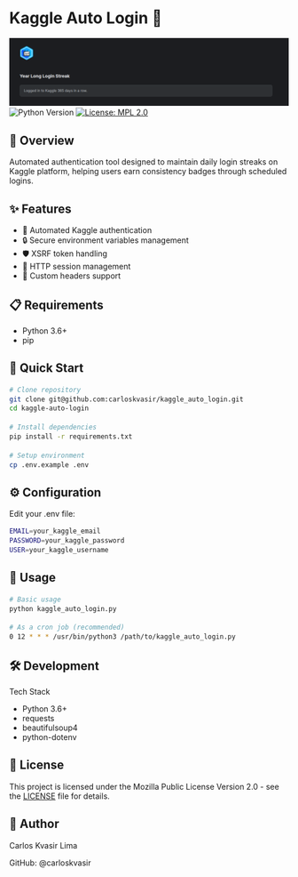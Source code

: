 # Kaggle Auto Login 🤖
![Daily Login Streak Badge](https://raw.githubusercontent.com/carloskvasir/kaggle_auto_login/main/image.png)
<img alt="Python Version" src="https://img.shields.io/badge/python-3.6+-blue">
[![License: MPL 2.0](https://img.shields.io/badge/License-MPL_2.0-brightgreen.svg)](https://opensource.org/licenses/MPL-2.0)

## 🎯 Overview
Automated authentication tool designed to maintain daily login streaks on Kaggle platform, helping users earn consistency badges through scheduled logins.

## ✨ Features
 - 🔐 Automated Kaggle authentication
 - 🔒 Secure environment variables management
 - 🛡️ XSRF token handling
 - 📡 HTTP session management
 - 🎯 Custom headers support

## 📋 Requirements
 - Python 3.6+
 - pip

## 🚀 Quick Start
```bash
# Clone repository
git clone git@github.com:carloskvasir/kaggle_auto_login.git
cd kaggle-auto-login

# Install dependencies
pip install -r requirements.txt

# Setup environment
cp .env.example .env
```

## ⚙️ Configuration
Edit your .env file:
```bash
EMAIL=your_kaggle_email
PASSWORD=your_kaggle_password
USER=your_kaggle_username
```

## 📖 Usage
```bash
# Basic usage
python kaggle_auto_login.py

# As a cron job (recommended)
0 12 * * * /usr/bin/python3 /path/to/kaggle_auto_login.py
```

## 🛠️ Development
Tech Stack
 - Python 3.6+
 - requests
 - beautifulsoup4
 - python-dotenv

## 📜 License

This project is licensed under the Mozilla Public License Version 2.0 - see the [LICENSE](LICENSE) file for details.

## 👤 Author
Carlos Kvasir Lima

GitHub: @carloskvasir